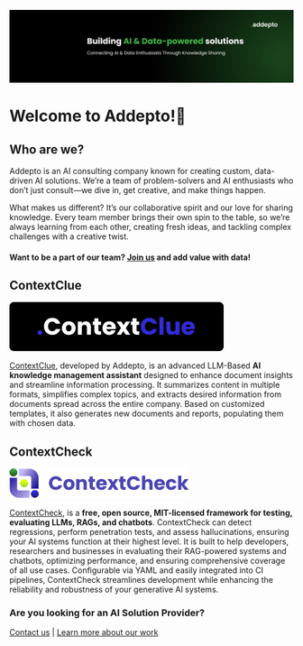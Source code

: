 ![image](github_banner_community.png)

# Welcome to Addepto\!🚀



## Who are we?

Addepto is an AI consulting company known for creating custom, data-driven AI solutions. We’re a team of problem-solvers and AI enthusiasts who don’t just consult—we dive in, get creative, and make things happen.

What makes us different? It’s our collaborative spirit and our love for sharing knowledge. Every team member brings their own spin to the table, so we’re always learning from each other, creating fresh ideas, and tackling complex challenges with a creative twist.

#### Want to be a part of our team? [Join us](https://addepto.com/career/) and add value with data\! 

## ContextClue 
![image](logo_cc_new.png)

[ContextClue](https://context-clue.com/), developed by Addepto, is an advanced LLM-Based **AI knowledge management assistant** designed to enhance document insights and streamline information processing. It summarizes content in multiple formats, simplifies complex topics, and extracts desired information from documents spread across the entire company. Based on customized templates, it also generates new documents and reports, populating them with chosen data.

## ContextCheck
![image](contextcheck_logo_violet.png)

[ContextCheck](https://github.com/Addepto/contextcheck), is a **free, open source, MIT-licensed framework for testing, evaluating LLMs, RAGs, and chatbots**. ContextCheck can detect regressions, perform penetration tests, and assess hallucinations, ensuring your AI systems function at their highest level. It is built to help developers, researchers and businesses in evaluating their RAG-powered systems and chatbots, optimizing performance, and ensuring comprehensive coverage of all use cases. Configurable via YAML and easily integrated into CI pipelines, ContextCheck streamlines development while enhancing the reliability and robustness of your generative AI systems.

### Are you looking for an AI Solution Provider?

[Contact us](https://addepto.com/contact/) | [Learn more about our work](https://addepto.com/case-studies/) 
